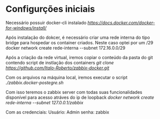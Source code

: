#
# Configurções iniciais

Necessário possuir docker-cli instalado
*https://docs.docker.com/docker-for-windows/install/*

Após instalação do dokcer, é necessário criar uma rede interna do tipo bridge para hospedar os container criados. Neste caso optei por um /29
docker network create rede-interna --subnet 172.16.0.0/29

Após a criação da rede virtual, iremos copiar o conteúdo da pasta do git contendo script de instlação dos containers
*git clone https://github.com/Italo-Roberto/zabbix-docker.git*

Com os arquivos na máquina local, iremos executar o script
 *./zabbix.docker-postegre.sh*

Com isso teremos o zabbix server com todas suas funcionalidades disponível para acesso atráves do ip de loopback
*docker network create rede-interna --subnet 127.0.0.1/zabbix*

Com as credenciais:
Usuário: Admin
senha: zabbix
